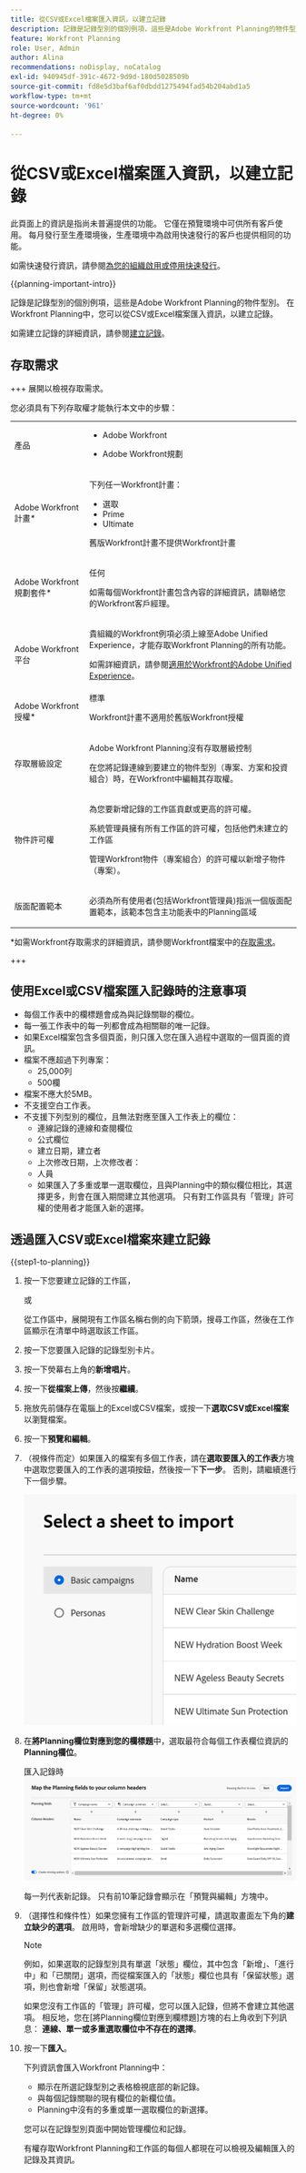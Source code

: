 ```yaml
---
title: 從CSV或Excel檔案匯入資訊，以建立記錄
description: 記錄是記錄型別的個別例項，這些是Adobe Workfront Planning的物件型別。 在Workfront Planning中，您可以從CSV或Excel檔案匯入資訊，以建立記錄。
feature: Workfront Planning
role: User, Admin
author: Alina
recommendations: noDisplay, noCatalog
exl-id: 940945df-391c-4672-9d9d-180d5028509b
source-git-commit: fd8e5d3baf6af0dbdd1275494fad54b204abd1a5
workflow-type: tm+mt
source-wordcount: '961'
ht-degree: 0%

---
```



# 從CSV或Excel檔案匯入資訊，以建立記錄

<span class="preview">此頁面上的資訊是指尚未普遍提供的功能。 它僅在預覽環境中可供所有客戶使用。 每月發行至生產環境後，生產環境中為啟用快速發行的客戶也提供相同的功能。</span>

<span class="preview">如需快速發行資訊，請參閱[為您的組織啟用或停用快速發行](/help/quicksilver/administration-and-setup/set-up-workfront/configure-system-defaults/enable-fast-release-process.md)。</span>

{{planning-important-intro}}

記錄是記錄型別的個別例項，這些是Adobe Workfront Planning的物件型別。 在Workfront Planning中，您可以從CSV或Excel檔案匯入資訊，以建立記錄。

如需建立記錄的詳細資訊，請參閱[建立記錄](/help/quicksilver/planning/records/create-records.md)。

## 存取需求

+++ 展開以檢視存取需求。

您必須具有下列存取權才能執行本文中的步驟：

<table style="table-layout:auto"> 
<col> 
</col> 
<col> 
</col> 
<tbody> 
    <tr> 
<tr> 
<td> 
   <p> 產品</p> </td> 
   <td> 
   <ul><li><p> Adobe Workfront</p></li> 
   <li><p> Adobe Workfront規劃<p></li></ul></td> 
  </tr>   
<tr> 
   <td role="rowheader"><p>Adobe Workfront計畫*</p></td> 
   <td> 
<p>下列任一Workfront計畫：</p> 
<ul><li>選取</li> 
<li>Prime</li> 
<li>Ultimate</li></ul> 
<p>舊版Workfront計畫不提供Workfront計畫</p> 
   </td> 
<tr> 
   <td role="rowheader"><p>Adobe Workfront規劃套件*</p></td> 
   <td> 
<p>任何 </p> 
<p>如需每個Workfront計畫包含內容的詳細資訊，請聯絡您的Workfront客戶經理。 </p> 
   </td> 
 <tr> 
   <td role="rowheader"><p>Adobe Workfront平台</p></td> 
   <td> 
<p>貴組織的Workfront例項必須上線至Adobe Unified Experience，才能存取Workfront Planning的所有功能。</p> 
<p>如需詳細資訊，請參閱<a href="/help/quicksilver/workfront-basics/navigate-workfront/workfront-navigation/adobe-unified-experience.md">適用於Workfront的Adobe Unified Experience</a>。 </p> 
   </td> 
   </tr> 
  </tr> 
  <tr> 
   <td role="rowheader"><p>Adobe Workfront授權*</p></td> 
   <td> 標準
   <p>Workfront計畫不適用於舊版Workfront授權</p> 
  </td> 
  </tr> 
  <tr> 
   <td role="rowheader"><p>存取層級設定</p></td> 
   <td> <p>Adobe Workfront Planning沒有存取層級控制</p> 
   <p>在您將記錄連線到要建立的物件型別（專案、方案和投資組合）時，在Workfront中編輯其存取權。 </p>  
</td> 
  </tr> 
<tr> 
   <td role="rowheader"><p>物件許可權</p></td> 
   <td> <p>為您要新增記錄的工作區<!--and record type-->貢獻或更高的許可權。 </p>  
   <p>系統管理員擁有所有工作區的許可權，包括他們未建立的工作區</p>
   <p>管理Workfront物件（專案組合）的許可權以新增子物件（專案）。</p>
   </td> 
  </tr> 
<tr> 
   <td role="rowheader"><p>版面配置範本</p></td> 
   <td> <p>必須為所有使用者(包括Workfront管理員)指派一個版面配置範本，該範本包含主功能表中的Planning區域 </p> </td> 
  </tr> 
</tbody> 
</table>

*如需Workfront存取需求的詳細資訊，請參閱Workfront檔案中的[存取需求](/help/quicksilver/administration-and-setup/add-users/access-levels-and-object-permissions/access-level-requirements-in-documentation.md)。

+++

## 使用Excel或CSV檔案匯入記錄時的注意事項

* 每個工作表中的欄標題會成為與記錄關聯的欄位。
* 每一張工作表中的每一列都會成為相關聯的唯一記錄。
* 如果Excel檔案包含多個頁面，則只匯入您在匯入過程中選取的一個頁面的資訊。
* 檔案不應超過下列專案：
   * 25,000列
   * 500欄
* 檔案不應大於5MB。
* 不支援空白工作表。
* 不支援下列型別的欄位，且無法對應至匯入工作表上的欄位：
   * 連線記錄的連線和查閱欄位<!--or connected Workfront objects-->
   * 公式欄位
   * 建立日期，建立者
   * 上次修改日期，上次修改者：
   * 人員
   * 如果匯入了多重或單一選取欄位，且與Planning中的類似欄位相比，其選擇更多，則會在匯入期間建立其他選項。 只有對工作區具有「管理」許可權的使用者才能匯入新的選擇。

## 透過匯入CSV或Excel檔案來建立記錄

{{step1-to-planning}}

1. 按一下您要建立記錄的工作區，

   或

   從工作區中，展開現有工作區名稱右側的向下箭頭，搜尋工作區，然後在工作區顯示在清單中時選取該工作區。
1. 按一下您要匯入記錄的記錄型別卡片。
1. 按一下熒幕右上角的&#x200B;**新增唱片**。
1. 按一下&#x200B;**從檔案上傳**，然後按&#x200B;**繼續**。<!--add screen shot when all three buttons are added - with the Submit a request button-->
1. 拖放先前儲存在電腦上的Excel或CSV檔案，或按一下&#x200B;**選取CSV或Excel檔案**&#x200B;以瀏覽檔案。
1. 按一下&#x200B;**預覽和編輯**。
1. （視條件而定）如果匯入的檔案有多個工作表，請在&#x200B;**選取要匯入的工作表**&#x200B;方塊中選取您要匯入的工作表的選項按鈕，然後按一下&#x200B;**下一步**。 否則，請繼續進行下一個步驟。

   ![選取要匯入記錄的工作表](assets/select-a-sheet-to-import-box.png)
1. 在&#x200B;**將Planning欄位對應到您的欄標題**&#x200B;中，選取最符合每個工作表欄位資訊的&#x200B;**Planning欄位**。

   匯入記錄時![將Planning欄位對應到欄](assets/map-planning-fields-to-columns-when-importing-records.png)

   每一列代表新記錄。 只有前10筆記錄會顯示在「預覽與編輯」方塊中。

1. （選擇性和條件性）如果您擁有工作區的管理許可權，請選取畫面左下角的&#x200B;**建立缺少的選項**。 啟用時，會新增缺少的單選和多選欄位選擇。

   >[!NOTE]
   >
   >例如，如果選取的記錄型別具有單選「狀態」欄位，其中包含「新增」、「進行中」和「已關閉」選項，而從檔案匯入的「狀態」欄位也具有「保留狀態」選項，則也會新增「保留」狀態選項。
   >
   >如果您沒有工作區的「管理」許可權，您可以匯入記錄，但將不會建立其他選項。 相反地，您在[將Planning欄位對應到欄標題]方塊的右上角收到下列訊息： **連線、單一或多重選取欄位中不存在的選擇**。

1. 按一下&#x200B;**匯入**。

   下列資訊會匯入Workfront Planning中：

   * 顯示在所選記錄型別之表格檢視底部的新記錄。
   * 與每個記錄關聯的現有欄位的新欄位值。
   * Planning中沒有的多重或單一選取欄位的新選擇。 <!--when we add connected records - add those here too-->

   您可以在記錄型別頁面中開始管理欄位和記錄。

   有權存取Workfront Planning和工作區的每個人都現在可以檢視及編輯匯入的記錄及其資訊。

   <!--when we add connected records and the info icon in the tool changes, also add those items to the Import step and to the NOTE above it-->
